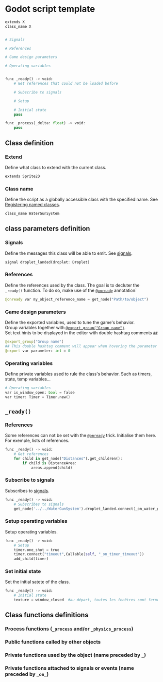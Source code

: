 # Godot script template
```py
extends X
class_name X


# Signals

# References

# Game design parameters

# Operating variables


func _ready() -> void:
    # Get references that could not be loaded before

    # Subscribe to signals

    # Setup

    # Initial state
    pass

func _process(_delta: float) -> void:
    pass
```

## Class definition
### Extend
Define what class to extend with the current class.
```py
extends Sprite2D
``` 

### Class name
Define the script as a globally accessible class with the specified name. See [Registering named classes](https://docs.godotengine.org/en/stable/tutorials/scripting/gdscript/gdscript_basics.html#registering-named-classes).
```py
class_name WaterGunSystem
```

## class parameters definition
### Signals
Define the messages this class will be able to emit. See [signals](https://docs.godotengine.org/en/stable/getting_started/step_by_step/signals.html).
```py
signal droplet_landed(droplet: Droplet)
```

### References
Define the references used by the class. The goal is to decluter the `_ready()` function.
To do so, make use of the [`@onready`](https://docs.godotengine.org/fr/4.x/tutorials/scripting/gdscript/gdscript_basics.html#onready-annotation) annotation`
```py
@onready var my_object_reference_name = get_node("Path/to/object")
```

### Game design parameters
Define the exported variables, used to tune the game's behavior.  
Group variables together with [`@export_group("Group name")`](https://docs.godotengine.org/fr/4.x/tutorials/scripting/gdscript/gdscript_exports.html#grouping-exports).  
Set text hints to be displayed in the editor with double hashtag comments [`##`](https://github.com/godotengine/godot-docs-user-notes/discussions/143#discussioncomment-10868071)
```py
@export_group("Group name")
## This double hashtag comment will appear when hovering the parameter in the editor
@export var parameter: int = 0
```

### Operating variables
Define private variables used to rule the class's behavior. Such as timers, state, temp variables...
```py
# Operating variables
var is_window_open: bool = false
var timer: Timer = Timer.new()
```

## `_ready()`
### References
Some references can not be set with the [`@onready`](#references) trick. Initialise them here. For exemple, lists of references.
```py
func _ready() -> void:
    # Get references
    for child in get_node("Distances").get_children():
        if child is DistanceArea:
            areas.append(child)
```

### Subscribe to signals
Subscribes to [signals](https://docs.godotengine.org/en/stable/getting_started/step_by_step/signals.html).
```py
func _ready() -> void:
	# Subscribes to signals
	get_node('../../WaterGunSystem').droplet_landed.connect(_on_water_gun_shot)
```

### Setup operating variables
Setup operating variables.
```py
func _ready() -> void:
    # Setup
    timer.one_shot = true
    timer.connect("timeout",Callable(self, "_on_timer_timeout"))
    add_child(timer)
```

### Set initial state
Set the initial satete of the class.
```py
func _ready() -> void:
    # Initial state
    texture = window_closed  #au départ, toutes les fenêtres sont fermées
```

## Class functions definitions
### Process functions (`_process` and/or `_physics_process`)
### Public functions called by other objects
### Private functions used by the object (name preceded by `_`)
### Private functions attached to signals or events (name preceded by `_on_`)
